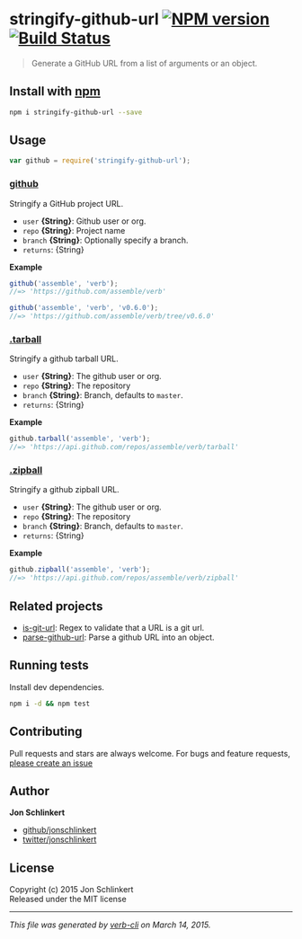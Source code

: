 # stringify-github-url [![NPM version](https://badge.fury.io/js/stringify-github-url.svg)](http://badge.fury.io/js/stringify-github-url)  [![Build Status](https://travis-ci.org/jonschlinkert/stringify-github-url.svg)](https://travis-ci.org/jonschlinkert/stringify-github-url) 

> Generate a GitHub URL from a list of arguments or an object.

## Install with [npm](npmjs.org)

```bash
npm i stringify-github-url --save
```

## Usage

```js
var github = require('stringify-github-url');
```

### [github](./index.js#L34)

Stringify a GitHub project URL.

* `user` **{String}**: Github user or org.    
* `repo` **{String}**: Project name    
* `branch` **{String}**: Optionally specify a branch.    
* `returns`: {String}  

**Example**

```js
github('assemble', 'verb');
//=> 'https://github.com/assemble/verb'

github('assemble', 'verb', 'v0.6.0');
//=> 'https://github.com/assemble/verb/tree/v0.6.0'
```

### [.tarball](./index.js#L78)

Stringify a github tarball URL.

* `user` **{String}**: The github user or org.    
* `repo` **{String}**: The repository    
* `branch` **{String}**: Branch, defaults to `master`.    
* `returns`: {String}  

**Example**

```js
github.tarball('assemble', 'verb');
//=> 'https://api.github.com/repos/assemble/verb/tarball'
```

### [.zipball](./index.js#L99)

Stringify a github zipball URL.

* `user` **{String}**: The github user or org.    
* `repo` **{String}**: The repository    
* `branch` **{String}**: Branch, defaults to `master`.    
* `returns`: {String}  

**Example**

```js
github.zipball('assemble', 'verb');
//=> 'https://api.github.com/repos/assemble/verb/zipball'
```

## Related projects
* [is-git-url](https://github.com/jonschlinkert/is-git-url): Regex to validate that a URL is a git url.
* [parse-github-url](https://github.com/jonschlinkert/parse-github-url): Parse a github URL into an object.  

## Running tests
Install dev dependencies.

```bash
npm i -d && npm test
```

## Contributing
Pull requests and stars are always welcome. For bugs and feature requests, [please create an issue](https://github.com/jonschlinkert/stringify-github-url/issues)

## Author

**Jon Schlinkert**
 
+ [github/jonschlinkert](https://github.com/jonschlinkert)
+ [twitter/jonschlinkert](http://twitter.com/jonschlinkert) 

## License
Copyright (c) 2015 Jon Schlinkert  
Released under the MIT license

***

_This file was generated by [verb-cli](https://github.com/assemble/verb-cli) on March 14, 2015._